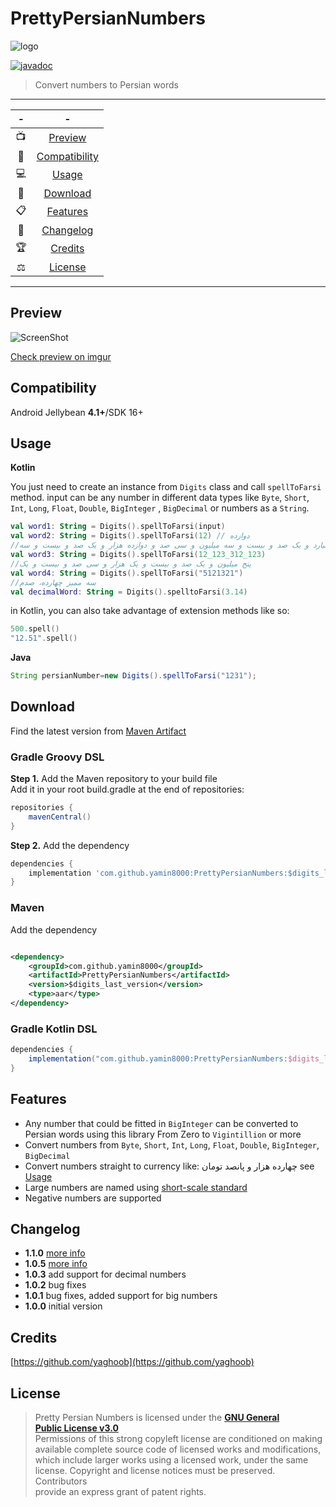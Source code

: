 # PrettyPersianNumbers

<img src="logo.png" title="" alt="logo" data-align="center">

[![javadoc](https://javadoc.io/badge2/com.github.yamin8000/PrettyPersianNumbers/javadoc.svg)](https://javadoc.io/doc/com.github.yamin8000/PrettyPersianNumbers)
> Convert numbers to Persian words

---  

|  -   |                -                 |
|:----:|:--------------------------------:|
|  📺  |       [Preview](#Preview)        |
|  📱  | [Compatibility](#Compatibility)  |
|  💻  |         [Usage](#Usage)          |
|  📩  |      [Download](#Download)       |
|  📋  |      [Features](#Features)       |
|  🧾  |     [Changelog](#Changelog)      |
|  🏆  |       [Credits](#Credits)        |
|  ⚖️  |       [License](#License)        |

---

## Preview

![ScreenShot](/screen.gif)

[Check preview on imgur](https://imgur.com/unZlSke)

## Compatibility

Android Jellybean **4.1+**/SDK 16+

## Usage

**Kotlin**

You just need to create an instance from `Digits` class and call `spellToFarsi` method. input can be any number in
different data types like `Byte`, `Short`, `Int`, `Long`, `Float`, `Double`, `BigInteger`
, `BigDecimal` or numbers as a `String`.

```kotlin
val word1: String = Digits().spellToFarsi(input)
val word2: String = Digits().spellToFarsi(12) // دوازده
//دوازده میلیارد و یک صد و بیست و سه میلیون و سی صد و دوازده هزار و یک صد و بیست و سه
val word3: String = Digits().spellToFarsi(12_123_312_123)
//پنج میلیون و یک صد و بیست و یک هزار و سی صد و بیست و یک
val word4: String = Digits().spellToFarsi("5121321")
//سه ممیز چهارده، صدم
val decimalWord: String = Digits().spelltoFarsi(3.14)
```

in Kotlin, you can also take advantage of extension methods like so:

```kotlin
500.spell()
"12.51".spell()
```

**Java**

```java
String persianNumber=new Digits().spellToFarsi("1231");
```

## Download

Find the latest version
from [Maven Artifact](https://search.maven.org/artifact/com.github.yamin8000/PrettyPersianNumbers)

### Gradle Groovy DSL

**Step 1.** Add the Maven repository to your build file  
Add it in your root build.gradle at the end of repositories:

```groovy
repositories {
    mavenCentral()
}
```

**Step 2.** Add the dependency

```groovy
dependencies {
    implementation 'com.github.yamin8000:PrettyPersianNumbers:$digits_last_version'
}
```

### Maven

Add the dependency

```xml

<dependency>
    <groupId>com.github.yamin8000</groupId>
    <artifactId>PrettyPersianNumbers</artifactId>
    <version>$digits_last_version</version>
    <type>aar</type>
</dependency>  
```

### Gradle Kotlin DSL

```groovy
dependencies {
    implementation("com.github.yamin8000:PrettyPersianNumbers:$digits_last_version")
}
```

## Features

- Any number that could be fitted in `BigInteger` can be converted to Persian words using this library From Zero
  to `Vigintillion` or more
- Convert numbers from `Byte`, `Short`, `Int`, `Long`, `Float`, `Double`, `BigInteger`, `BigDecimal`
- Convert numbers straight to currency like: چهارده هزار و پانصد تومان
  see [Usage](https://github.com/yamin8000/PrettyPersianNumbers#Usage)
- Large numbers are named using [short-scale standard](https://en.wikipedia.org/wiki/Long_and_short_scales)
- Negative numbers are supported

## Changelog

- **1.1.0** [more info](https://github.com/yamin8000/PrettyPersianNumbers/releases/tag/1.1.0)
- **1.0.5** [more info](https://github.com/yamin8000/PrettyPersianNumbers/releases/tag/1.0.5)
- **1.0.3** add support for decimal numbers
- **1.0.2** bug fixes
- **1.0.1** bug fixes, added support for big numbers
- **1.0.0** initial version

## Credits

[https://github.com/yaghoob](https://github.com/yaghoob)

## License

> Pretty Persian Numbers is licensed under the **[GNU General  
> Public License v3.0](./LICENSE)**  
> Permissions of this strong copyleft license are conditioned on making  
> available complete source code of licensed works and modifications,  
> which include larger works using a licensed work, under the same  
> license. Copyright and license notices must be preserved. Contributors  
> provide an express grant of patent rights.